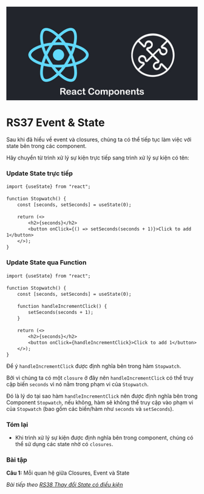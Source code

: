 
![Create-HTML-1](images/components.jpg) 

# RS37 Event & State

Sau khi đã hiểu về event và closures, chúng ta có thể tiếp tục làm việc với state bên trong các component.

Hãy chuyển từ trình xử lý sự kiện trực tiếp sang trình xử lý sự kiện có tên:

### Update State trực tiếp

```
import {useState} from "react";

function Stopwatch() {
    const [seconds, setSeconds] = useState(0);

    return (<>
        <h2>{seconds}</h2>
        <button onClick={() => setSeconds(seconds + 1)}>Click to add 1</button>
    </>);
}
```

### Update State qua Function

```
import {useState} from "react";

function Stopwatch() {
    const [seconds, setSeconds] = useState(0);

    function handleIncrementClick() {
        setSeconds(seconds + 1);
    }

    return (<>
        <h2>{seconds}</h2>
        <button onClick={handleIncrementClick}>Click to add 1</button>
    </>);
}
```

Để ý `handleIncrementClick` được định nghĩa bên trong hàm `Stopwatch`.

Bởi vì chúng ta có một `closure` ở đây nên `handleIncrementClick` có thể truy cập biến `seconds` vì nó nằm trong phạm vi của `Stopwatch`.

Đó là lý do tại sao hàm `handleIncrementClick` nên được định nghĩa bên trong Component `Stopwatch`, nếu không, hàm sẽ không thể truy cập vào phạm vi của `Stopwatch` (bao gồm các biến/hàm như `seconds` và `setSeconds`).

### Tóm lại

- Khi trình xử lý sự kiện được định nghĩa bên trong component, chúng có thể sử dụng các state nhờ có `closures`.

### Bài tập

**Câu 1:** Mỗi quan hệ giữa Closures, Event và State

*Bài tiếp theo [RS38 Thay đổi State có điều kiện](/lesson/session/session_038_state_conditions.md)*